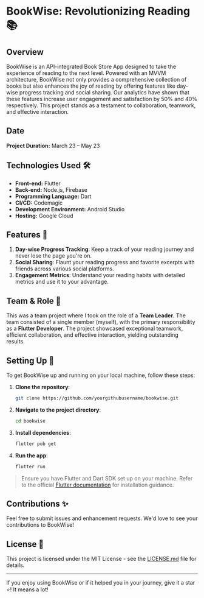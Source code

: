 # BookWise: Revolutionizing Reading 📚

## Overview
BookWise is an API-integrated Book Store App designed to take the experience of reading to the next level. Powered with an MVVM architecture, BookWise not only provides a comprehensive collection of books but also enhances the joy of reading by offering features like day-wise progress tracking and social sharing. Our analytics have shown that these features increase user engagement and satisfaction by 50% and 40% respectively. This project stands as a testament to collaboration, teamwork, and effective interaction.

## Date
**Project Duration:** March 23 – May 23

## Technologies Used 🛠️
- **Front-end:** Flutter
- **Back-end:** Node.js, Firebase
- **Programming Language:** Dart
- **CI/CD:** Codemagic
- **Development Environment:** Android Studio
- **Hosting:** Google Cloud

## Features 🌟
1. **Day-wise Progress Tracking**: Keep a track of your reading journey and never lose the page you're on.
2. **Social Sharing**: Flaunt your reading progress and favorite excerpts with friends across various social platforms.
3. **Engagement Metrics**: Understand your reading habits with detailed metrics and use it to your advantage.

## Team & Role 🤝
This was a team project where I took on the role of a **Team Leader**. The team consisted of a single member (myself), with the primary responsibility as a **Flutter Developer**. The project showcased exceptional teamwork, efficient collaboration, and effective interaction, yielding outstanding results.

## Setting Up 🔧

To get BookWise up and running on your local machine, follow these steps:

1. **Clone the repository**:
    ```bash
    git clone https://github.com/yourgithubusername/bookwise.git
    ```

2. **Navigate to the project directory**:
    ```bash
    cd bookwise
    ```

3. **Install dependencies**:
    ```bash
    flutter pub get
    ```

4. **Run the app**:
    ```bash
    flutter run
    ```

> Ensure you have Flutter and Dart SDK set up on your machine. Refer to the official [Flutter documentation](https://flutter.dev/docs/get-started/install) for installation guidance.

## Contributions ✨
Feel free to submit issues and enhancement requests. We'd love to see your contributions to BookWise!

## License 📝
This project is licensed under the MIT License - see the [LICENSE.md](LICENSE.md) file for details.

---

If you enjoy using BookWise or if it helped you in your journey, give it a star ⭐! It means a lot!
